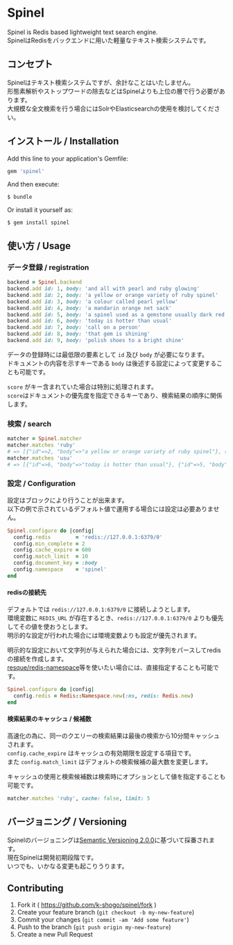 # Spinel

Spinel is Redis based lightweight text search engine.  
SpinelはRedisをバックエンドに用いた軽量なテキスト検索システムです。

## コンセプト

Spinelはテキスト検索システムですが、余計なことはいたしません。  
形態素解析やストップワードの除去などはSpinelよりも上位の層で行う必要があります。  
大規模な全文検索を行う場合にはSolrやElasticsearchの使用を検討してください。

## インストール / Installation

Add this line to your application's Gemfile:

```ruby
gem 'spinel'
```

And then execute:

```shell
$ bundle
```

Or install it yourself as:

```shell
$ gem install spinel
```

## 使い方 / Usage

### データ登録 / registration

```ruby
backend = Spinel.backend
backend.add id: 1, body: 'and all with pearl and ruby glowing'
backend.add id: 2, body: 'a yellow or orange variety of ruby spinel'
backend.add id: 3, body: 'a colour called pearl yellow'
backend.add id: 4, body: 'a mandarin orange net sack'
backend.add id: 5, body: 'a spinel used as a gemstone usually dark red'
backend.add id: 6, body: 'today is hotter than usual'
backend.add id: 7, body: 'call on a person'
backend.add id: 8, body: 'that gem is shining'
backend.add id: 9, body: 'polish shoes to a bright shine'
```

データの登録時には最低限の要素として `id` 及び `body` が必要になります。  
ドキュメントの内容を示すキーである `body` は後述する設定によって変更することも可能です。

`score` がキー含まれていた場合は特別に処理されます。  
`score`はドキュメントの優先度を指定できるキーであり、検索結果の順序に関係します。

### 検索 / search

```ruby
matcher = Spinel.matcher
matcher.matches 'ruby'
# => [{"id"=>2, "body"=>"a yellow or orange variety of ruby spinel"}, {"id"=>1, "body"=>"and all with pearl and ruby glowing"}]
matcher.matches 'usu'
# => [{"id"=>6, "body"=>"today is hotter than usual"}, {"id"=>5, "body"=>"a spinel used as a gemstone usually dark red"}]
```

### 設定 / Configuration

設定はブロックにより行うことが出来ます。  
以下の例で示されているデフォルト値で運用する場合には設定は必要ありません。

```ruby
Spinel.configure do |config|
  config.redis        = 'redis://127.0.0.1:6379/0'
  config.min_complete = 2
  config.cache_expire = 600
  config.match_limit  = 10
  config.document_key = :body
  config.namespace    = 'spinel'
end
```

#### redisの接続先

デフォルトでは `redis://127.0.0.1:6379/0` に接続しようとします。  
環境変数に `REDIS_URL` が存在するとき、`redis://127.0.0.1:6379/0` よりも優先してその値を使おうとします。  
明示的な設定が行われた場合には環境変数よりも設定が優先されます。

明示的な設定において文字列が与えられた場合には、文字列をパースしてredisの接続を作成します。  
[resque/redis-namespace](https://github.com/resque/redis-namespace)等を使いたい場合には、直接指定することも可能です。

```ruby
Spinel.configure do |config|
  config.redis = Redis::Namespace.new(:ns, redis: Redis.new)
end
```

#### 検索結果のキャッシュ / 候補数

高速化の為に、同一のクエリーの検索結果は最後の検索から10分間キャッシュされます。  
`config.cache_expire` はキャッシュの有効期限を設定する項目です。  
また `config.match_limit` はデフォルトの検索候補の最大数を変更します。

キャッシュの使用と検索候補数は検索時にオプションとして値を指定することも可能です。

```ruby
matcher.matches 'ruby', cache: false, limit: 5
```

## バージョニング / Versioning

Spinelのバージョニングは[Semantic Versioning 2.0.0](http://semver.org/)に基づいて採番されます。  
現在Spinelは開発初期段階です。  
いつでも、いかなる変更も起こりうります。

## Contributing

1. Fork it ( https://github.com/k-shogo/spinel/fork )
2. Create your feature branch (`git checkout -b my-new-feature`)
3. Commit your changes (`git commit -am 'Add some feature'`)
4. Push to the branch (`git push origin my-new-feature`)
5. Create a new Pull Request
